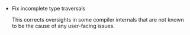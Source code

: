 * Fix incomplete type traversals

  This corrects oversights in some compiler internals that are not known to be
  the cause of any user-facing issues.
